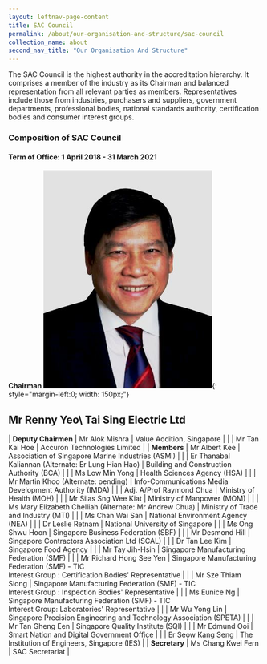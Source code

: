 ```yaml
---
layout: leftnav-page-content
title: SAC Council
permalink: /about/our-organisation-and-structure/sac-council
collection_name: about
second_nav_title: "Our Organisation And Structure"
---
```


The SAC Council is the highest authority in the accreditation hierarchy. It comprises a member of the industry as its Chairman and balanced representation from all relevant parties as members. Representatives include those from industries, purchasers and suppliers, government departments, professional bodies, national standards authority, certification bodies and consumer interest groups.

### Composition of SAC Council
#### Term of Office: 1 April 2018 - 31 March 2021

**Chairman**
![Renny Yeo](/images/about/our-organisation-structure/Renny-Yeo-HR2.jpg){: style="margin-left:0; width: 150px;"}
<!-- Comment: the use of '{:style=""}' is used to align the image to the left of the screen and also to resize the image -->
**Mr Renny Yeo**\\
Tai Sing Electric Ltd 
---

| **Deputy Chairmen** | Mr Alok Mishra | Value Addition, Singapore |
| | Mr Tan Kai Hoe | Accuron Technologies Limited |
| **Members** | Mr Albert Kee | Association of Singapore Marine Industries (ASMI) |
| | Er Thanabal Kaliannan (Alternate: Er Lung Hian Hao) | Building and Construction Authority (BCA) |
| | Ms Low Min Yong | Health Sciences Agency (HSA) |
| | Mr Martin Khoo (Alternate: pending) | Info-Communications Media Development Authority (IMDA) |
| | Adj. A/Prof Raymond Chua | Ministry of Health (MOH) |
| | Mr Silas Sng Wee Kiat | Ministry of Manpower (MOM) |
| | Ms Mary Elizabeth Chelliah (Alternate:  Mr Andrew Chua) | Ministry of Trade and Industry (MTI) |
| | Ms Chan Wai San | National Environment Agency (NEA) |
| | Dr Leslie Retnam | National University of Singapore |
| | Ms Ong Shwu Hoon | Singapore Business Federation (SBF) |
| | Mr Desmond Hill | Singapore Contractors Association Ltd (SCAL) |
| | Dr Tan Lee Kim | Singapore Food Agency |
| | Mr Tay Jih-Hsin | Singapore Manufacturing Federation (SMF) |
| | Mr Richard Hong See Yen | Singapore Manufacturing Federation (SMF) - TIC<br/>Interest Group : Certification Bodies' Representative |
| | Mr Sze Thiam Siong | Singapore Manufacturing Federation (SMF) - TIC<br/>Interest Group : Inspection Bodies' Representative |
| | Ms Eunice Ng | Singapore Manufacturing Federation (SMF) - TIC<br/>Interest Group: Laboratories' Representative |
| | Mr Wu Yong Lin | Singapore Precision Engineering and Technology Association (SPETA) |
| | Mr Tan Gheng Een | Singapore Quality Institute (SQI) |
| | Mr Edmund Ooi | Smart Nation and Digital Government Office |
| | Er Seow Kang Seng | The Institution of Engineers, Singapore (IES) |
| **Secretary** | Ms Chang Kwei Fern | SAC Secretariat |
